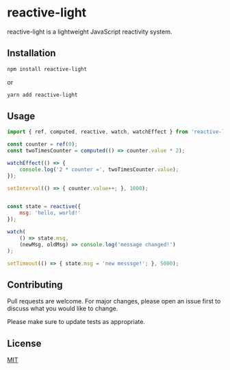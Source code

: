 # reactive-light

reactive-light is a lightweight JavaScript reactivity system.

## Installation

```bash
npm install reactive-light
```

or

```bash
yarn add reactive-light
```

## Usage

```javascript
import { ref, computed, reactive, watch, watchEffect } from 'reactive-light';

const counter = ref(0);
const twoTimesCounter = computed(() => counter.value * 2);

watchEffect(() => {
    console.log('2 * counter =', twoTimesCounter.value);
});

setInterval(() => { counter.value++; }, 1000);


const state = reactive({
    msg: 'hello, world!'
});

watch(
    () => state.msg,
    (newMsg, oldMsg) => console.log('message changed!')
);

setTimeout(() => { state.msg = 'new messsge!'; }, 5000);
```

## Contributing
Pull requests are welcome. For major changes, please open an issue first to discuss what you would like to change.

Please make sure to update tests as appropriate.

## License
[MIT](https://choosealicense.com/licenses/mit/)